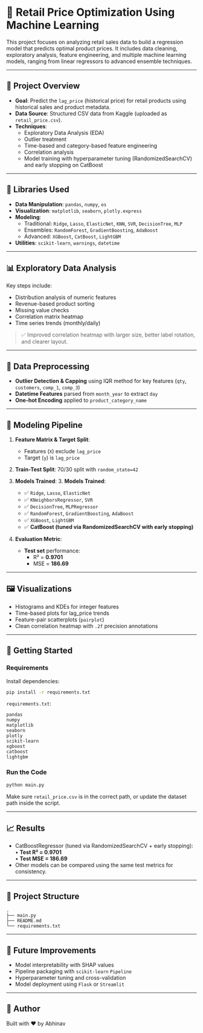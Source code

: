 # 🛒 Retail Price Optimization Using Machine Learning

This project focuses on analyzing retail sales data to build a regression model that predicts optimal product prices. It includes data cleaning, exploratory analysis, feature engineering, and multiple machine learning models, ranging from linear regressors to advanced ensemble techniques.

---

## 📌 Project Overview

- **Goal**: Predict the `lag_price` (historical price) for retail products using historical sales and product metadata.
- **Data Source**: Structured CSV data from Kaggle (uploaded as `retail_price.csv`).
- **Techniques**:
  - Exploratory Data Analysis (EDA)
  - Outlier treatment
  - Time-based and category-based feature engineering
  - Correlation analysis
  - Model training with hyperparameter tuning (RandomizedSearchCV) and early stopping on CatBoost

---

## 🧰 Libraries Used

- **Data Manipulation**: `pandas`, `numpy`, `os`
- **Visualization**: `matplotlib`, `seaborn`, `plotly.express`
- **Modeling**:
  - Traditional: `Ridge`, `Lasso`, `ElasticNet`, `KNN`, `SVR`, `DecisionTree`, `MLP`
  - Ensembles: `RandomForest`, `GradientBoosting`, `AdaBoost`
  - Advanced: `XGBoost`, `CatBoost`, `LightGBM`
- **Utilities**: `scikit-learn`, `warnings`, `datetime`

---

## 📊 Exploratory Data Analysis

Key steps include:
- Distribution analysis of numeric features
- Revenue-based product sorting
- Missing value checks
- Correlation matrix heatmap
- Time series trends (monthly/daily)

> ✅ Improved correlation heatmap with larger size, better label rotation, and clearer layout.

---

## 🧹 Data Preprocessing

- **Outlier Detection & Capping** using IQR method for key features (`qty`, `customers`, `comp_1`, `comp_3`)
- **Datetime Features** parsed from `month_year` to extract `day`
- **One-hot Encoding** applied to `product_category_name`

---

## 🧠 Modeling Pipeline

1. **Feature Matrix & Target Split**:
   - Features (`X`) exclude `lag_price`
   - Target (`y`) is `lag_price`

2. **Train-Test Split**: 70/30 split with `random_state=42`

3. **Models Trained**:
    3. **Models Trained**:
    - ✅ `Ridge`, `Lasso`, `ElasticNet`
    - ✅ `KNeighborsRegressor`, `SVR`
    - ✅ `DecisionTree`, `MLPRegressor`
    - ✅ `RandomForest`, `GradientBoosting`, `AdaBoost`
    - ✅ `XGBoost`, `LightGBM`
    - ✅ **CatBoost (tuned via RandomizedSearchCV with early stopping)**

4. **Evaluation Metric**:
   - **Test set** performance:
     - R² = **0.9701**
     - MSE = **186.69**

---

## 🖼️ Visualizations

- Histograms and KDEs for integer features
- Time-based plots for lag_price trends
- Feature-pair scatterplots (`pairplot`)
- Clean correlation heatmap with `.2f` precision annotations

---

## 🚀 Getting Started

### Requirements

Install dependencies:

```bash
pip install -r requirements.txt
```

`requirements.txt`:
```
pandas
numpy
matplotlib
seaborn
plotly
scikit-learn
xgboost
catboost
lightgbm
```

### Run the Code

```bash
python main.py
```

Make sure `retail_price.csv` is in the correct path, or update the dataset path inside the script.

---

## 📈 Results

- CatBoostRegressor (tuned via RandomizedSearchCV + early stopping):  
  • **Test R² = 0.9701**  
  • **Test MSE = 186.69**
- Other models can be compared using the same test metrics for consistency.

---

## 📂 Project Structure

```
.
├── main.py
├── README.md
└── requirements.txt
```

---

## 🧠 Future Improvements

- Model interpretability with SHAP values
- Pipeline packaging with `scikit-learn` `Pipeline`
- Hyperparameter tuning and cross-validation
- Model deployment using `Flask` or `Streamlit`

---

## 👤 Author

Built with ❤️ by Abhinav
